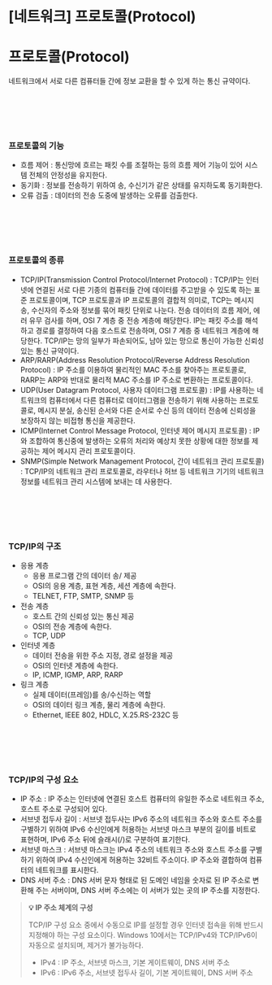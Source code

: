 # [네트워크] 프로토콜(Protocol)

# **프로토콜(Protocol)**
네트워크에서 서로 다른 컴퓨터들 간에 정보 교환을 할 수 있게 하는 통신 규약이다.

<br><br>
<br><br>

### **프로토콜의 기능**
- 흐름 제어 : 통신망에 흐르는 패킷 수를 조절하는 등의 흐름 제어 기능이 있어 시스템 전체의 안정성을 유지한다.
- 동기화 : 정보를 전송하기 위하여 송, 수신기가 같은 상태를 유지하도록 동기화한다.
- 오류 검출 : 데이터의 전송 도중에 발생하는 오류를 검출한다.

<br><br>
<br><br>

### **프로토콜의 종류**
- TCP/IP(Transmission Control Protocol/Internet Protocol) : TCP/IP는 인터넷에 연결된 서로 다른 기종의 컴퓨터들 간에 데이터를 주고받을 수 있도록 하는 표준 프로토콜이며, TCP 프로토콜과 IP 프로토콜의 결합적 의미로, TCP는 메시지 송, 수신자의 주소와 정보를 묶어 패킷 단위로 나눈다. 전송 데이터의 흐름 제어, 에러 유무 검사를 하며, OSI 7 계층 중 전송 계층에 해당한다. IP는 패킷 주소를 해석하고 경로를 결정하여 다음 호스트로 전송하며, OSI 7 계층 중 네트워크 계층에 해당한다. TCP/IP는 망의 일부가 파손되어도, 남아 있는 망으로 통신이 가능한 신뢰성 있는 통신 규약이다.
- ARP/RARP(Address Resolution Protocol/Reverse Address Resolution Protocol) : IP 주소를 이용하여 물리적인 MAC 주소를 찾아주는 프로토콜로, RARP는 ARP와 반대로 물리적 MAC 주소를 IP 주소로 변환하는 프로토콜이다.
- UDP(User Datagram Protocol, 사용자 데이터그램 프로토콜) : IP를 사용하는 네트워크의 컴퓨터에서 다른 컴퓨터로 데이터그램을 전송하기 위해 사용하는 프로토콜로, 메시지 분실, 송신된 순서와 다른 순서로 수신 등의 데이터 전송에 신뢰성을 보장하지 않는 비접형 통신을 제공한다.
- ICMP(Internet Control Message Protocol, 인터넷 제어 메시지 프로토콜) : IP와 조합하여 통신중에 발생하는 오류의 처리와 예상치 못한 상황에 대한 정보를 제공하는 제어 메시지 관리 프로토콜이다.
- SNMP(Simple Network Management Protocol, 간이 네트워크 관리 프로토콜) : TCP/IP의 네트워크 관리 프로토콜로, 라우터나 허브 등 네트워크 기기의 네트워크 정보를 네트워크 관리 시스템에 보내는 데 사용한다.

<br><br>
<br><br>

### **TCP/IP의 구조**
- 응용 계층
    - 응용 프로그램 간의 데이터 송/ 제공
    - OSI의 응용 계층, 표현 계층, 세션 계층에 속한다.
    - TELNET, FTP, SMTP, SNMP 등
- 전송 계층
    - 호스트 간의 신뢰성 있는 통신 제공
    - OSI의 전송 계층에 속한다.
    - TCP, UDP
- 인터넷 계층
    - 데이터 전송을 위한 주소 지정, 경로 설정을 제공
    - OSI의 인터넷 계층에 속한다.
    - IP, ICMP, IGMP, ARP, RARP
- 링크 계층
    - 실제 데이터(프레임)를 송/수신하는 역할
    - OSI의 데이터 링크 계층, 물리 계층에 속한다.
    - Ethernet, IEEE 802, HDLC, X.25.RS-232C 등

<br><br>
<br><br>

### **TCP/IP의 구성 요소**
- IP 주소 : IP 주소는 인터넷에 연결된 호스트 컴퓨터의 유일한 주소로 네트워크 주소, 호스트 주소로 구성되어 있다.
- 서브넷 접두사 길이 : 서브넷 접두사는 IPv6 주소의 네트워크 주소와 호스트 주소를 구별하기 위하여 IPv6 수신인에게 허용하는 서브넷 마스크 부분의 길이를 비트로 표현하며, IPv6 주소 뒤에 슬래시(/)로 구분하여 표기한다.
- 서브넷 마스크 : 서브넷 마스크는 IPv4 주소의 네트워크 주소와 호스트 주소를 구별하기 위하여 IPv4 수신인에게 허용하는 32비트 주소이다. IP 주소와 결합하여 컴퓨터의 네트워크를 표시한다.
- DNS 서버 주소 : DNS 서버 문자 형태로 된 도메인 네임을 숫자로 된 IP 주소로 변환해 주는 서버이며, DNS 서버 주소에는 이 서버가 있는 곳의 IP 주소를 지정한다.

> **💡 IP 주소 체계의 구성**
> 
> 
> TCP/IP 구성 요소 중에서 수동으로 IP를 설정할 경우 인터넷 접속을 위해 반드시 지정해야 하는 구성 요소이다. Windows 10에서는 TCP/IPv4와 TCP/IPv6이 자동으로 설치되며, 제거가 불가능하다.
> 
> - IPv4 : IP 주소, 서브넷 마스크, 기본 게이트웨이, DNS 서버 주소
> - IPv6 : IPv6 주소, 서브넷 접두사 길이, 기본 게이트웨이, DNS 서버 주소
